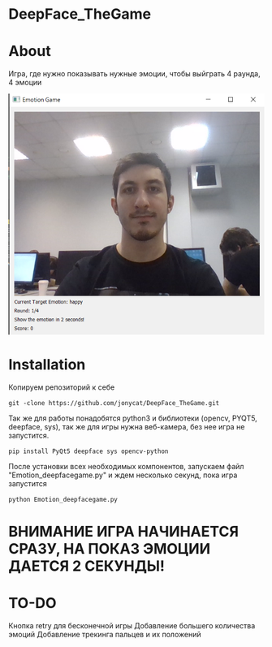 # DeepFace_TheGame

   # About
 Игра, где нужно показывать нужные эмоции, чтобы выйграть
 4 раунда, 4 эмоции

 ![image](https://github.com/jonycat/DeepFace_TheGame/blob/main/Example.png)


   # Installation
   Копируем репозиторий к себе
```
git -clone https://github.com/jonycat/DeepFace_TheGame.git
```
 Так же для работы понадобятся python3 и библиотеки (opencv, PYQT5, deepface, sys), так же для игры нужна веб-камера, без нее игра не запустится.
```
pip install PyQt5 deepface sys opencv-python
```
 После установки всех необходимых компонентов, запускаем файл "Emotion_deepfacegame.py" и ждем несколько секунд, пока игра запустится
```
python Emotion_deepfacegame.py
```

# ВНИМАНИЕ ИГРА НАЧИНАЕТСЯ СРАЗУ, НА ПОКАЗ ЭМОЦИИ ДАЕТСЯ 2 СЕКУНДЫ!
 
   # TO-DO
Кнопка retry для бесконечной игры
Добавление большего количества эмоций
Добавление трекинга пальцев и их положений

